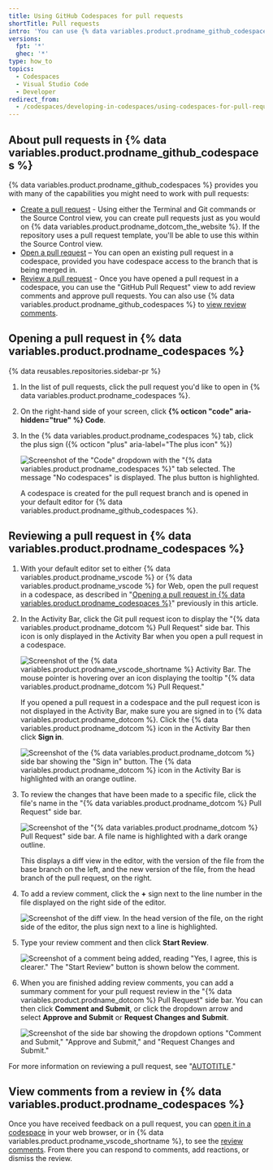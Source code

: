 ```yaml
---
title: Using GitHub Codespaces for pull requests
shortTitle: Pull requests
intro: 'You can use {% data variables.product.prodname_github_codespaces %} in your web browser, or in {% data variables.product.prodname_vscode %} to create pull requests, review pull requests, and address review comments.'
versions:
  fpt: '*'
  ghec: '*'
type: how_to
topics:
  - Codespaces
  - Visual Studio Code
  - Developer
redirect_from:
  - /codespaces/developing-in-codespaces/using-codespaces-for-pull-requests
---
```


## About pull requests in {% data variables.product.prodname_github_codespaces %}

{% data variables.product.prodname_github_codespaces %} provides you with many of the capabilities you might need to work with pull requests:

- [Create a pull request](/codespaces/developing-in-codespaces/using-source-control-in-your-codespace#raising-a-pull-request) - Using either the Terminal and Git commands or the Source Control view, you can create pull requests just as you would on {% data variables.product.prodname_dotcom_the_website %}. If the repository uses a pull request template, you'll be able to use this within the Source Control view.
- [Open a pull request](#opening-a-pull-request-in-codespaces) – You can open an existing pull request in a codespace, provided you have codespace access to the branch that is being merged in.
- [Review a pull request](#reviewing-a-pull-request-in-codespaces) - Once you have opened a pull request in a codespace, you can use the "GitHub Pull Request" view to add review comments and approve pull requests. You can also use {% data variables.product.prodname_github_codespaces %} to [view review comments](#view-comments-from-a-review-in-codespaces).

## Opening a pull request in {% data variables.product.prodname_codespaces %}

{% data reusables.repositories.sidebar-pr %}

1. In the list of pull requests, click the pull request you'd like to open in {% data variables.product.prodname_codespaces %}.
1. On the right-hand side of your screen, click **{% octicon "code" aria-hidden="true" %} Code**.
1. In the {% data variables.product.prodname_codespaces %} tab, click the plus sign ({% octicon "plus" aria-label="The plus icon" %})

   ![Screenshot of the "Code" dropdown with the "{% data variables.product.prodname_codespaces %}" tab selected. The message "No codespaces" is displayed. The plus button is highlighted.](/assets/images/help/codespaces/open-with-codespaces-pr.png)

   A codespace is created for the pull request branch and is opened in your default editor for {% data variables.product.prodname_github_codespaces %}.

## Reviewing a pull request in {% data variables.product.prodname_codespaces %}

1. With your default editor set to either {% data variables.product.prodname_vscode %} or {% data variables.product.prodname_vscode %} for Web, open the pull request in a codespace, as described in "[Opening a pull request in {% data variables.product.prodname_codespaces %}](#opening-a-pull-request-in-codespaces)" previously in this article.
1. In the Activity Bar, click the Git pull request icon to display the "{% data variables.product.prodname_dotcom %} Pull Request" side bar. This icon is only displayed in the Activity Bar when you open a pull request in a codespace.

   ![Screenshot of the {% data variables.product.prodname_vscode_shortname %} Activity Bar. The mouse pointer is hovering over an icon displaying the tooltip "{% data variables.product.prodname_dotcom %} Pull Request."](/assets/images/help/codespaces/github-pr-view.png)

   If you opened a pull request in a codespace and the pull request icon is not displayed in the Activity Bar, make sure you are signed in to {% data variables.product.prodname_dotcom %}. Click the {% data variables.product.prodname_dotcom %} icon in the Activity Bar then click **Sign in**.

   ![Screenshot of the {% data variables.product.prodname_dotcom %} side bar showing the "Sign in" button. The {% data variables.product.prodname_dotcom %} icon in the Activity Bar is highlighted with an orange outline.](/assets/images/help/codespaces/sign-in-to-github.png)

1. To review the changes that have been made to a specific file, click the file's name in the "{% data variables.product.prodname_dotcom %} Pull Request" side bar.

   ![Screenshot of the "{% data variables.product.prodname_dotcom %} Pull Request" side bar. A file name is highlighted with a dark orange outline.](/assets/images/help/codespaces/changes-in-files.png)

   This displays a diff view in the editor, with the version of the file from the base branch on the left, and the new version of the file, from the head branch of the pull request, on the right.

1. To add a review comment, click the **+** sign next to the line number in the file displayed on the right side of the editor.

   ![Screenshot of the diff view. In the head version of the file, on the right side of the editor, the plus sign next to a line is highlighted.](/assets/images/help/codespaces/create-review-comment.png)

1. Type your review comment and then click **Start Review**.

   ![Screenshot of a comment being added, reading "Yes, I agree, this is clearer." The "Start Review" button is shown below the comment.](/assets/images/help/codespaces/start-review.png)

1. When you are finished adding review comments, you can add a summary comment for your pull request review in the "{% data variables.product.prodname_dotcom %} Pull Request" side bar. You can then click **Comment and Submit**, or click the dropdown arrow and select **Approve and Submit** or **Request Changes and Submit**.

   ![Screenshot of the side bar showing the dropdown options "Comment and Submit," "Approve and Submit," and "Request Changes and Submit."](/assets/images/help/codespaces/submit-review.png)

For more information on reviewing a pull request, see "[AUTOTITLE](/pull-requests/collaborating-with-pull-requests/reviewing-changes-in-pull-requests/reviewing-proposed-changes-in-a-pull-request)."

## View comments from a review in {% data variables.product.prodname_codespaces %}

Once you have received feedback on a pull request, you can [open it in a codespace](#opening-a-pull-request-in-codespaces) in your web browser, or in {% data variables.product.prodname_vscode_shortname %}, to see the [review comments](#reviewing-a-pull-request-in-codespaces). From there you can respond to comments, add reactions, or dismiss the review.
